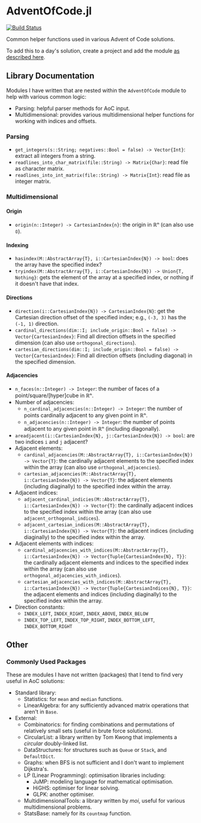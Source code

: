 # AdventOfCode.jl

[![Build Status](https://github.com/jakewilliami/AdventOfCode.jl/actions/workflows/CI.yml/badge.svg?branch=master)](https://github.com/jakewilliami/AdventOfCode.jl/actions/workflows/CI.yml?query=branch%3Amaster)

Common helper functions used in various Advent of Code solutions.

To add this to a day's solution, create a project and add the module [as described here](https://stackoverflow.com/a/65985105).

## Library Documentation

Modules I have written that are nested within the `AdventOfCode` module to help with various common logic:
  - Parsing: helpful parser methods for AoC input.
  - Multidimensional: provides various multidimensional helper functions for working with indices and offsets.

### Parsing

  - `get_integers(s::String; negatives::Bool = false) -> Vector{Int}`: extract all integers from a string.
  - `readlines_into_char_matrix(file::String) -> Matrix{Char}`: read file as character matrix.
  - `readlines_into_int_matrix(file::String) -> Matrix{Int}`: read file as integer matrix.

### Multidimensional

#### Origin

  - `origin(n::Integer) -> CartesianIndex{n}`: the origin in ℝⁿ (can also use `𝟘`).

#### Indexing

  - `hasindex(M::AbstractArray{T}, i::CartesianIndex{N}) -> bool`: does the array have the specified index?
  - `tryindex(M::AbstractArray{T}, i::CartesianIndex{N}) -> Union{T, Nothing}`: gets the element of the array at a specified index, or nothing if it doesn't have that index.

#### Directions

  - `direction(i::CartesianIndex{N}) -> CartesianIndex{N}`: get the Cartesian direction offset of the specified index; e.g., `(-3, 3)` has the `(-1, 1)` direction.
  - `cardinal_directions(dim::I; include_origin::Bool = false) -> Vector{CartesianIndex}`: Find all direction offsets in the specified dimension (can also use `orthogonal_directions`).
  - `cartesian_directions(dim::I; include_origin::Bool = false) -> Vector{CartesianIndex}`: Find all direction offsets (including diagonal) in the specified dimension.

#### Adjacencies

  - `n_faces(n::Integer) -> Integer`: the number of faces of a point/square/[hyper]cube in ℝⁿ.
  - Number of adjacencies:
    - `n_cardinal_adjacencies(n::Integer) -> Integer`: the number of points cardinally adjacent to any given point in ℝⁿ.
    - `n_adjacencies(n::Integer) -> Integer`: the number of points adjacent to any given point in ℝⁿ (including diagonally).
  - `areadjacent(i::CartesianIndex{N}, j::CartesianIndex{N}) -> bool`: are two indices `i` and `j` adjacent?
  - Adjacent elements:
    - `cardinal_adjacencies(M::AbstractArray{T}, i::CartesianIndex{N}) -> Vector{T}`: the cardinally adjacent elements to the specified index within the array (can also use `orthogonal_adjacencies`).
    - `cartesian_adjacencies(M::AbstractArray{T}, i::CartesianIndex{N}) -> Vector{T}`: the adjacent elements (including diaginally) to the specified index within the array.
  - Adjacent indices:
    - `adjacent_cardinal_indicies(M::AbstractArray{T}, i::CartesianIndex{N}) -> Vector{T}`: the cardinally adjacent indices to the specified index within the array (can also use `adjacent_orthogonal_indices`).
    - `adjacent_cartesian_indices(M::AbstractArray{T}, i::CartesianIndex{N}) -> Vector{T}`: the adjacent indices (including diaginally) to the specified index within the array.
  - Adjacent elements with indices:
    - `cardinal_adjacencies_with_indices(M::AbstractArray{T}, i::CartesianIndex{N}) -> Vector{Tuple{CartesianIndex{N}, T}}`: the cardinally adjacent elements and indices to the specified index within the array (can also use `orthogonal_adjacencies_with_indices`).
    - `cartesian_adjacencies_with_indices(M::AbstractArray{T}, i::CartesianIndex{N}) -> Vector{Tuple{CartesianIndices{N}, T}}`: the adjacent elements and indices (including diaginally) to the specified index within the array.
  - Direction constants:
    - `INDEX_LEFT`, `INDEX_RIGHT`, `INDEX_ABOVE`, `INDEX_BELOW`
    - `INDEX_TOP_LEFT`, `INDEX_TOP_RIGHT`, `INDEX_BOTTOM_LEFT`, `INDEX_BOTTOM_RIGHT`

## Other

### Commonly Used Packages

These are modules I have not written (packages) that I tend to find very useful in AoC solutions:
  - Standard library:
    - Statistics: for `mean` and `median` functions.
	- LinearAlgebra: for any sufficiently advanced matrix operations that aren't in `Base`.
  - External:
	- Combinatorics: for finding combinations and permutations of relatively small sets (useful in brute force solutions).
	- CircularList: a library written by Tom Kwong that implements a _circular_ doubly-linked list.
    - DataStructures: for structures such as `Queue` or `Stack`, and `DefaultDict`.
	- Graphs: when BFS is not sufficient and I don't want to implement Dijkstra's.
	- LP (Linear Programming): optimisation libraries including:
	  - JuMP: modeling language for mathematical optimisation.
	  - HiGHS: optimiser for linear solving.
	  - GLPK: another optimiser.
    - MultidimensionalTools: a library written by _moi_, useful for various multidimensional problems.
	- StatsBase: namely for its `countmap` function.
